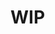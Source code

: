 # WIP
<!-- # Composables

La API de Composición de Vue 3 [Composition API](https://vuejs.org/guide/extras/composition-api-faq.html#what-is-composition-api) te permite crear lógica reutilizable que se puede compartir entre componentes. También te permite crear hooks personalizados que se pueden utilizar en tus componentes.

**TresJS** aprovecha al máximo esta API para crear un conjunto de funciones composables que se pueden utilizar para crear animaciones, interactuar con la escena y más. También te permite crear escenas más complejas que podrían no ser posibles utilizando solo los Componentes de Vue (Texturas, Cargadores, etc.).

El núcleo de **TresJS** utiliza estos composables internamente, por lo que estarías utilizando la misma API que utiliza el núcleo. Por ejemplo, los componentes que necesitan actualizarse en el bucle de renderizado interno utilizan el composable `useRenderLoop` para registrar un callback que se llamará cada vez que el renderizador actualice la escena.

## useRenderLoop

El composable `useRenderLoop` es el núcleo de las animaciones en **TresJS**. Te permite registrar un callback que se llamará en la frecuencia de actualización nativa. Este es el composable más importante en **TresJS**.

```ts
const { onLoop, resume } = useRenderLoop()

onLoop(({ delta, elapsed, clock, dt }) => {
  // I will run at every frame ~60FPS (depending of your monitor)
})
```

::: warning
Ten en cuenta las implicaciones de rendimiento al usar este composable. Se ejecutará en cada fotograma, por lo que si tienes mucha lógica en tu callback, podría afectar el rendimiento de tu aplicación. Especialmente si estás actualizando estados o referencias reactivas.
:::

El callback `onLoop` recibe un objeto con las siguientes propiedades basadas en el [reloj de THREE](https://threejs.org/docs/?q=clock#api/en/core/Clock):

- `delta`: El tiempo transcurrido entre el fotograma actual y el último fotograma. Este es el tiempo en segundos desde el último fotograma.
- `elapsed`: El tiempo transcurrido desde el inicio del bucle de renderizado.

Este composable se basa en `useRafFn` de [vueuse](https://vueuse.org/core/useRafFn/). Gracias a [@wheatjs](https://github.com/orgs/Tresjs/people/wheatjs) por la increíble contribución.

### Antes y después de renderizar

También puedes registrar un callback que se llamará antes y después de que el renderizador actualice la escena. Esto es útil si agregas un perfilador para medir los FPS, por ejemplo.

```ts
const { onBeforeLoop, onAfterLoop } = useRenderLoop()

onBeforeLoop(({ delta, elapsed }) => {
  // Se ejecutara antes del renderizado de la escena
  fps.begin()
})

onAfterLoop(({ delta, elapsed }) => {
  // Se ejecutara después del renderizado de la escena
  fps.end()
})
```

### Pausar y reanudar

Puedes pausar y reanudar el bucle de renderizado utilizando los métodos `pause` y `resume` expuestos.

```ts
const { pause, resume } = useRenderLoop()

// Pausa el bucle de renderizado
pause()

// Reanuda el bucle de renderizado
resume()
```

También puedes obtener el estado activo del bucle de renderizado utilizando la propiedad `isActive`.

```ts
const { resume, isActive } = useRenderLoop()

console.log(isActive) // false

resume()

console.log(isActive) // true
```

## useLoader

El composable `useLoader` te permite cargar recursos utilizando los [cargadores de THREE.js](https://threejs.org/docs/#manual/en/introduction/Loading-3D-models). Retorna una promesa con el recurso cargado.

```ts
import { GLTFLoader } from 'three/addons/loaders/GLTFLoader'

const { scene } = await useLoader(THREE.GLTFLoader, 'path/to/asset.gltf')
```

Dado que el composable `useLoader` devuelve una promesa, puedes usarlo con `async/await` o `then/catch`. Si lo estás utilizando en un componente, asegúrate de envolverlo con un componente `Suspense`. Consulta [Suspense](https://vuejs.org/guide/built-ins/suspense.html#suspense) para obtener más información.

```vue
<template>
  <Suspense>
    <TheComponentUsingLoader />
  </Suspense>
</template>
```

## useTexture

El composable `useTexture` te permite cargar texturas utilizando el [cargador de texturas de THREE.js](https://threejs.org/docs/#api/en/loaders/TextureLoader). Retorna una promesa con la(s) textura(s) cargada(s).

```ts
const texture = await useTexture(['path/to/texture.png'])
```

**useTexture** también acepta un objeto con las siguientes propiedades:

- `map`: una textura básica que se aplica a la superficie de un objeto
- `displacementMap`: una textura que se utiliza para agregar protuberancias o indentaciones a la superficie del objeto
- `normalMap`: una textura que se utiliza para agregar detalles de superficie y variaciones en el sombreado al objeto
- `roughnessMap`: una textura que se utiliza para agregar rugosidad o un acabado mate a la superficie del objeto
- `metalnessMap`: una textura que se utiliza para agregar un efecto metálico a la superficie del objeto
- `aoMap`: una textura que se utiliza para agregar oclusión ambiental (sombreado en áreas donde la luz es bloqueada por otros objetos) al objeto.
- `alphaMap`: una textura que se utiliza para agregar transparencia (la parte negra se renderiza como transparente) al objeto. Es necesario establecer :transparent="true" en el material para usar este mapa.
- `matcap`: esta textura codifica el color y el sombreado del material.

En ese caso, devolverá un objeto con las texturas cargadas.

```ts
const { map, displacementMap, normalMap, roughnessMap, metalnessMap, aoMap, alphaMap, matcap } = await useTexture({
  map: 'path/to/albedo.png',
  displacementMap: 'path/to/height.png',
  normalMap: 'path/to/normal.png',
  roughnessMap: 'path/to/roughness.png',
  metalnessMap: 'path/to/metalness.png',
  aoMap: 'path/to/ambien-occlusion.png',
  alphaMap: 'path/to/alpha.png',
  matcap: 'path/to/matcap.png',
})
```

Luego puedes vincular las texturas al material.

```vue
<template>
  <TresCanvas>
    <TresMesh>
      <TresSphereGeometry />
      <TresMeshStandardMaterial
        :map="map"
        :displacement-map="displacementMap"
        :normal-map="normalMap"
        :roughness-map="roughnessMap"
        :metalness-map="metalnessMap"
        :ao-map="aoMap"
        :alpha-map="alphaMap"
      />
    </TresMesh>
  </TresCanvas>
</template>
```

Similar al composable anterior, el composable `useTexture` devuelve una promesa, puedes usarlo con `async/await` o `then/catch`. Si lo estás utilizando en un componente, asegúrate de envolverlo con un componente `Suspense`.

## useSeek

El composable `useSeek` proporciona utilidades para recorrer y navegar fácilmente a través de escenas y gráficos de objetos complejos de ThreeJS. Exporta 4 funciones que te permiten encontrar objetos secundarios basados en propiedades específicas.

```ts
const { seek, seekByName, seekAll, seekAllByName } = useSeek()
```

La función `seek` acepta tres parámetros:

- `parent`: Una escena ThreeJS u Object3D.
- `property`: La propiedad que se utilizará en la condición de búsqueda.
- `value`: El valor de la propiedad a coincidir.

La función `seek` y `seekByName` recorren el objeto y devuelven el objeto hijo con la propiedad y valor especificados. Si no se encuentra ningún hijo con la propiedad y valor dados, devuelve null y registra una advertencia.

```ts
const carRef = ref(null)

watch(carRef, ({ model }) => {
  if (model) {
    const car = model.children[0]

    const body = seek(car, 'name', 'Octane_Octane_Body_0')
    body.color.set(new Color('blue'))
  }
})
```

De manera similar, las funciones `seekAll` y `seekAllByName` devuelven un array de objetos secundarios cuya propiedad incluye el valor dado. Si no se encuentran coincidencias, devuelven un array vacío y se registra una advertencia.

```ts
const character = ref(null)

watch(character, ({ model }) => {
  if (model) {
    const bones = seekAll(character, type, 'Bone')
  }
})
```

## useTresContext
Este composable tiene como objetivo proporcionar acceso al modelo de estado que contiene múltiples propiedades útiles.

```ts
const { camera, renderer, camera, cameras } = useTresContext()

```

::: warning
`useTresContext` solo puede ser utilizado dentro de un `TresCanvas`, ya que `TresCanvas` actúa como el proveedor de los datos de contexto. Utiliza [el contexto expuesto por TresCanvas](tres-canvas#propiedades-públicas-expuestas) si necesitas acceder a él en componentes superiores a TresCanvas.
:::

```vue
<TresCanvas>
  <MyModel />
</TresCanvas>
```

```vue
// MyModel.vue

<script lang="ts" setup>
import { useTresContext } from '@tresjs/core'

const context = useTresContext()
</script>
```

### Propiedades del contexto
| Propiedad | Descripción |
| --- | --- |
| **camera** | la cámara actualmente activa |
| **cameras** | las cámaras que existen en la escena |
| **controls** | los controles de tu escena |
| **deregisterCamera** | un método para cancelar el registro de una cámara. Esto solo es necesario si creas una cámara manualmente. Las cámaras en la plantilla se registran automáticamente. |
| **extend** | Extiende el catálogo de componentes. Ver [extending](/advanced/extending) |
| **raycaster** | el raycaster global utilizado para eventos de puntero |
| **registerCamera** | un método para registrar una cámara. Esto solo es necesario si creas una cámara manualmente. Las cámaras en la plantilla se registran automáticamente. |
| **renderer** | el [WebGLRenderer](https://threejs.org/docs/#api/en/renderers/WebGLRenderer) de tu escena |
| **scene** | la [escena](https://threejs.org/docs/?q=sce#api/en/scenes/Scene) |
| **setCameraActive** | un método para establecer una cámara activa |
| **sizes** | contiene el ancho, alto y relación de aspecto de tu lienzo |
 -->
